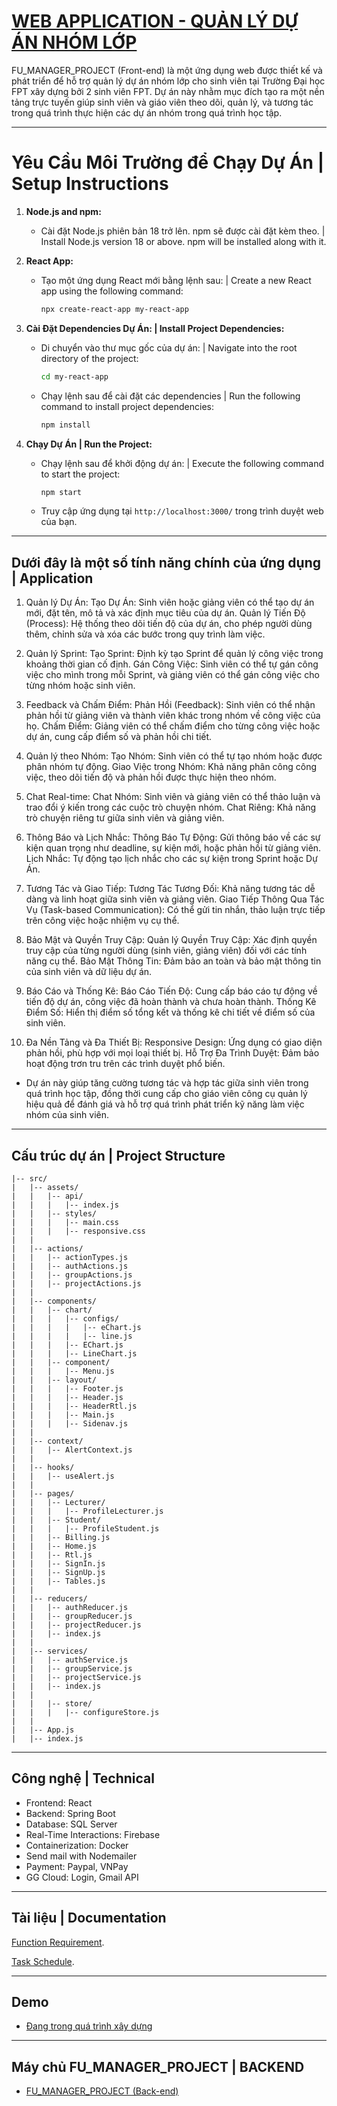 # [WEB APPLICATION - QUẢN LÝ DỰ ÁN NHÓM LỚP](https://github.com/nguyenhuykhai/manager-tasks-application)

FU_MANAGER_PROJECT (Front-end) là một ứng dụng web được thiết kế và phát triển để hỗ trợ quản lý dự án nhóm lớp cho sinh viên tại Trường Đại học FPT xây dựng bởi 2 sinh viên FPT. Dự án này nhằm mục đích tạo ra một nền tảng trực tuyến giúp sinh viên và giáo viên theo dõi, quản lý, và tương tác trong quá trình thực hiện các dự án nhóm trong quá trình học tập.

---

# Yêu Cầu Môi Trường để Chạy Dự Án | Setup Instructions

1. **Node.js and npm:**

   - Cài đặt Node.js phiên bản 18 trở lên. npm sẽ được cài đặt kèm theo. | Install Node.js version 18 or above. npm will be installed along with it.

2. **React App:**

   - Tạo một ứng dụng React mới bằng lệnh sau: | Create a new React app using the following command:
     ```bash
     npx create-react-app my-react-app
     ```

3. **Cài Đặt Dependencies Dự Án: | Install Project Dependencies:**

   - Di chuyển vào thư mục gốc của dự án: | Navigate into the root directory of the project:
     ```bash
     cd my-react-app
     ```
   - Chạy lệnh sau để cài đặt các dependencies | Run the following command to install project dependencies:
     ```bash
     npm install
     ```

4. **Chạy Dự Án | Run the Project:**
   - Chạy lệnh sau để khởi động dự án: | Execute the following command to start the project:
     ```bash
     npm start
     ```
   - Truy cập ứng dụng tại `http://localhost:3000/` trong trình duyệt web của bạn.

---

## Dưới đây là một số tính năng chính của ứng dụng | Application

1. Quản lý Dự Án:
Tạo Dự Án: Sinh viên hoặc giảng viên có thể tạo dự án mới, đặt tên, mô tả và xác định mục tiêu của dự án.
Quản lý Tiến Độ (Process): Hệ thống theo dõi tiến độ của dự án, cho phép người dùng thêm, chỉnh sửa và xóa các bước trong quy trình làm việc.

2. Quản lý Sprint:
Tạo Sprint: Định kỳ tạo Sprint để quản lý công việc trong khoảng thời gian cố định.
Gán Công Việc: Sinh viên có thể tự gán công việc cho mình trong mỗi Sprint, và giảng viên có thể gán công việc cho từng nhóm hoặc sinh viên.

3. Feedback và Chấm Điểm:
Phản Hồi (Feedback): Sinh viên có thể nhận phản hồi từ giảng viên và thành viên khác trong nhóm về công việc của họ.
Chấm Điểm: Giảng viên có thể chấm điểm cho từng công việc hoặc dự án, cung cấp điểm số và phản hồi chi tiết.

4. Quản lý theo Nhóm:
Tạo Nhóm: Sinh viên có thể tự tạo nhóm hoặc được phân nhóm tự động.
Giao Việc trong Nhóm: Khả năng phân công công việc, theo dõi tiến độ và phản hồi được thực hiện theo nhóm.

5. Chat Real-time:
Chat Nhóm: Sinh viên và giảng viên có thể thảo luận và trao đổi ý kiến trong các cuộc trò chuyện nhóm.
Chat Riêng: Khả năng trò chuyện riêng tư giữa sinh viên và giảng viên.

6. Thông Báo và Lịch Nhắc:
Thông Báo Tự Động: Gửi thông báo về các sự kiện quan trọng như deadline, sự kiện mới, hoặc phản hồi từ giảng viên.
Lịch Nhắc: Tự động tạo lịch nhắc cho các sự kiện trong Sprint hoặc Dự Án.

7. Tương Tác và Giao Tiếp:
Tương Tác Tương Đối: Khả năng tương tác dễ dàng và linh hoạt giữa sinh viên và giảng viên.
Giao Tiếp Thông Qua Tác Vụ (Task-based Communication): Có thể gửi tin nhắn, thảo luận trực tiếp trên công việc hoặc nhiệm vụ cụ thể.

8. Bảo Mật và Quyền Truy Cập:
Quản lý Quyền Truy Cập: Xác định quyền truy cập của từng người dùng (sinh viên, giảng viên) đối với các tính năng cụ thể.
Bảo Mật Thông Tin: Đảm bảo an toàn và bảo mật thông tin của sinh viên và dữ liệu dự án.

9. Báo Cáo và Thống Kê:
Báo Cáo Tiến Độ: Cung cấp báo cáo tự động về tiến độ dự án, công việc đã hoàn thành và chưa hoàn thành.
Thống Kê Điểm Số: Hiển thị điểm số tổng kết và thống kê chi tiết về điểm số của sinh viên.

10. Đa Nền Tảng và Đa Thiết Bị:
Responsive Design: Ứng dụng có giao diện phản hồi, phù hợp với mọi loại thiết bị.
Hỗ Trợ Đa Trình Duyệt: Đảm bảo hoạt động trơn tru trên các trình duyệt phổ biến.

- Dự án này giúp tăng cường tương tác và hợp tác giữa sinh viên trong quá trình học tập, đồng thời cung cấp cho giáo viên công cụ quản lý hiệu quả để đánh giá và hỗ trợ quá trình phát triển kỹ năng làm việc nhóm của sinh viên.

---

## Cấu trúc dự án | Project Structure

```plaintext
|-- src/
|   |-- assets/
|   |   |-- api/
|   |   |   |-- index.js
|   |   |-- styles/
|   |   |   |-- main.css
|   |   |   |-- responsive.css
|   |
|   |-- actions/
|   |   |-- actionTypes.js
|   |   |-- authActions.js
|   |   |-- groupActions.js
|   |   |-- projectActions.js
|   |
|   |-- components/
|   |   |-- chart/
|   |   |   |-- configs/
|   |   |   |   |-- eChart.js
|   |   |   |   |-- line.js
|   |   |   |-- EChart.js
|   |   |   |-- LineChart.js
|   |   |-- component/
|   |   |   |-- Menu.js
|   |   |-- layout/
|   |   |   |-- Footer.js
|   |   |   |-- Header.js
|   |   |   |-- HeaderRtl.js
|   |   |   |-- Main.js
|   |   |   |-- Sidenav.js
|   |
|   |-- context/
|   |   |-- AlertContext.js
|   |
|   |-- hooks/
|   |   |-- useAlert.js
|   |
|   |-- pages/
|   |   |-- Lecturer/
|   |   |   |-- ProfileLecturer.js
|   |   |-- Student/
|   |   |   |-- ProfileStudent.js
|   |   |-- Billing.js
|   |   |-- Home.js
|   |   |-- Rtl.js
|   |   |-- SignIn.js
|   |   |-- SignUp.js
|   |   |-- Tables.js
|   |
|   |-- reducers/
|   |   |-- authReducer.js
|   |   |-- groupReducer.js
|   |   |-- projectReducer.js
|   |   |-- index.js
|   |
|   |-- services/
|   |   |-- authService.js
|   |   |-- groupService.js
|   |   |-- projectService.js
|   |   |-- index.js
|   |
|   |   |-- store/
|   |   |   |-- configureStore.js
|   |
|   |-- App.js
|   |-- index.js
```

---

## Công nghệ | Technical

- Frontend: React
- Backend: Spring Boot
- Database: SQL Server
- Real-Time Interactions: Firebase
- Containerization: Docker
- Send mail with Nodemailer
- Payment: Paypal, VNPay
- GG Cloud: Login, Gmail API

---

## Tài liệu | Documentation

 [Function Requirement](https://docs.google.com/document/d/1CPjPpIMVkAp9KRoCvXRMUoL48Fq_O6yInnZExIvpzVI/edit?fbclid=IwAR32KoldKVxeqRD4jj6fraiftt8D1twY8l4e1sg16PIT_dbG97FOcaQiVsI).
 
 [Task Schedule](https://docs.google.com/spreadsheets/d/1JT4wJQmYRBn1k7oGymkNiErLl3mzwQr-MO5kbobTIZM/edit?usp=sharing).

---

## Demo

- [Đang trong quá trình xây dựng](https://github.com/nguyenhuykhai/be-manager-tasks-application)

---

## Máy chủ FU_MANAGER_PROJECT | BACKEND

- [FU_MANAGER_PROJECT (Back-end)](https://github.com/nguyenhuykhai/be-manager-tasks-application)


